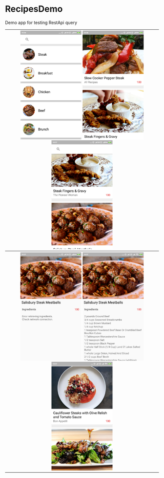 # RecipesDemo
Demo app for testing RestApi query
<table>
  <tr>
    <th>
      <img src="screens/screen1.png" width="200"/>
      <img src="screens/screen2.png" width="200"/>
      <img src="screens/screen3.png" width="200"/>
    </th>
  </tr>
  <th>
    <img src="screens/screen4.png" width="200"/>
    <img src="screens/screen5.png" width="200"/>
    <img src="screens/screen6.png" width="200"/>
  </th>
  
</table>
